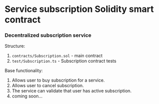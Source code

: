 # Service subscription Solidity smart contract

### Decentralized subscription service

Structure:

1. `contracts/Subscription.sol` - main contract
2. `test/Subscription.ts` - Subscription contract tests

Base functionality:

1. Allows user to buy subscription for a service.
2. Allows user to cancel subscription.
3. The service can validate that user has active subscription.
4. coming soon...

